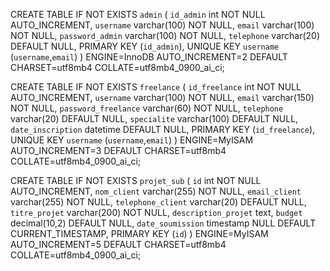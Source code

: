 CREATE TABLE IF NOT EXISTS `admin` (
  `id_admin` int NOT NULL AUTO_INCREMENT,
  `username` varchar(100) NOT NULL,
  `email` varchar(100) NOT NULL,
  `password_admin` varchar(100) NOT NULL,
  `telephone` varchar(20) DEFAULT NULL,
  PRIMARY KEY (`id_admin`),
  UNIQUE KEY `username` (`username`,`email`)
) ENGINE=InnoDB AUTO_INCREMENT=2 DEFAULT CHARSET=utf8mb4 COLLATE=utf8mb4_0900_ai_ci;

CREATE TABLE IF NOT EXISTS `freelance` (
  `id_freelance` int NOT NULL AUTO_INCREMENT,
  `username` varchar(100) NOT NULL,
  `email` varchar(150) NOT NULL,
  `password_freelance` varchar(60) NOT NULL,
  `telephone` varchar(20) DEFAULT NULL,
  `specialite` varchar(100) DEFAULT NULL,
  `date_inscription` datetime DEFAULT NULL,
  PRIMARY KEY (`id_freelance`),
  UNIQUE KEY `username` (`username`,`email`)
) ENGINE=MyISAM AUTO_INCREMENT=3 DEFAULT CHARSET=utf8mb4 COLLATE=utf8mb4_0900_ai_ci;

CREATE TABLE IF NOT EXISTS `projet_sub` (
  `id` int NOT NULL AUTO_INCREMENT,
  `nom_client` varchar(255) NOT NULL,
  `email_client` varchar(255) NOT NULL,
  `telephone_client` varchar(20) DEFAULT NULL,
  `titre_projet` varchar(200) NOT NULL,
  `description_projet` text,
  `budget` decimal(10,2) DEFAULT NULL,
  `date_soumission` timestamp NULL DEFAULT CURRENT_TIMESTAMP,
  PRIMARY KEY (`id`)
) ENGINE=MyISAM AUTO_INCREMENT=5 DEFAULT CHARSET=utf8mb4 COLLATE=utf8mb4_0900_ai_ci;
